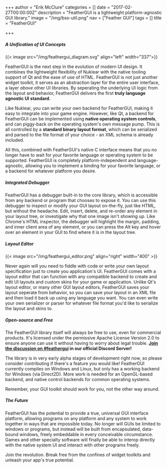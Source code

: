+++
author = "Erik McClure"
categories = []
date = "2017-02-27T00:00:00Z"
description = "FeatherGUI is a lightweight platform-agnostic GUI library."
image = "/img/bss-util.png"
nav = ["Feather GUI"]
tags = []
title = "FeatherGUI"

+++
##### A Unification of UI Concepts

{{< image src="/img/feathergui_diagram.svg" align="left" width="337">}}

FeatherGUI is the next step in the evolution of modern UI design. It combines the lightweight flexibility of Nuklear with the native tooling support of Qt and the ease of use of HTML. FeatherGUI is not just another widget toolkit, it serves as an abstraction layer for the entire user interface, a layer *above* other UI libraries. By seperating the underlying UI logic from the layout and behavior, FeatherGUI delivers the first **truly language agnostic UI standard**.

Like Nuklear, you can write your own backend for FeatherGUI, making it easy to integrate into your game engine. However, like Qt, a backend for FeatherGUI can be implemented using **native operating system controls**, and can piggy-back on the operating system's own message pump. This is all controlled by a **standard binary layout format**, which can be serialized and parsed to the file format of your choice - an XML schema is already included. 

All this, combined with FeatherGUI's native C interface means that you no longer have to wait for your favorite language or operating system to be supported. FeatherGUI is completely platform-independent and language-agnostic, allowing you to implement a binding for your favorite language, or a backend for whatever platform you desire.

##### Integrated Debugger

FeatherGUI has a debugger built-in to the core library, which is accessible from any backend or program that chooses to expose it. You can use this debugger to inspect or modify your GUI layout on-the-fly, just like HTML, but without the headache. Edit, insert, delete, and re-order any element in your layout tree, or investigate why that one image isn't showing up. Like Chrome's HTML inspector, the debugger will highlight the margin, padding, and inner client area of any element, or you can press the Alt key and hover over an element in your GUI to find where it is in the layout tree.

##### Layout Editor

{{< image src="/img/feathergui_editor.png" align="right" width="400" >}}

Never again will you need to fiddle with code or write your own layout specification just to create you application's UI. FeatherGUI comes with a layout editor that can function with any compatible backend to create and edit UI layouts and custom skins for your game or application. Unlike Qt's layout editor, or many other GUI layout editors, FeatherGUI saves your layout seperate from behavior, so you can save your layout in an XML file and then load it back up using any language you want. You can even write your own serializer or parser for whatever file format you'd like to serialize the layout and skins to.

##### Open-source and Free

The FeatherGUI library itself will always be free to use, even for commercial products. It's licensed under the permissive Apache License Version 2.0 to ensure anyone can use it without having to worry about legal trouble. **[Join the discussion on #feathergui](https://discord.gg/nFczp8J) in our official Discord Server!**

The library is in very early alpha stages of development right now, so please consider contributing if there's a feature you would like! FeatherGUI currently compiles on Windows and Linux, but only has a working backend for Windows (via Direct2D). More work is needed for an OpenGL-based backend, and native control backends for common operating systems.

Remember, your GUI toolkit should work for you, not the other way around.

##### The Future

FeatherGUI has the potential to provide a true, universal GUI interface platform, allowing programs on any platform and any system to work together in ways that are impossible today. No longer will GUIs be limited to windows or programs, but instead will be built from encapsulated, data-bound windows, freely embeddable in every conceivable circumstance. Games and other specialty software will finally be able to interop directly with the native system UI and interact with other programs freely.

Join the revolution. Break free from the confines of widget toolkits and unleash your app's true potential.